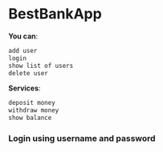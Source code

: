 # BestBankApp
**You can**:
```cs
add user
login
show list of users
delete user
```

**Services**:
```cs
deposit money
withdraw money
show balance
```

### Login using username and password
